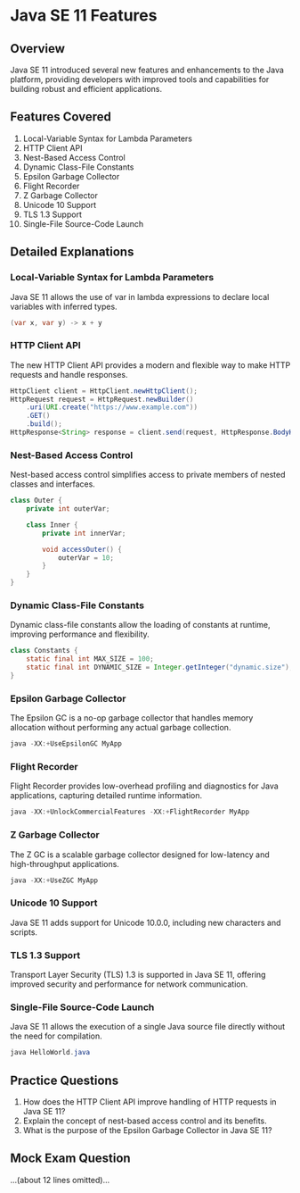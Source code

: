 # Java SE 11 Features

## Overview
Java SE 11 introduced several new features and enhancements to the Java platform, providing developers with improved tools and capabilities for building robust and efficient applications.

## Features Covered
1. Local-Variable Syntax for Lambda Parameters
2. HTTP Client API
3. Nest-Based Access Control
4. Dynamic Class-File Constants
5. Epsilon Garbage Collector
6. Flight Recorder
7. Z Garbage Collector
8. Unicode 10 Support
9. TLS 1.3 Support
10. Single-File Source-Code Launch

## Detailed Explanations

### Local-Variable Syntax for Lambda Parameters
Java SE 11 allows the use of var in lambda expressions to declare local variables with inferred types.

```java
(var x, var y) -> x + y
```

### HTTP Client API
The new HTTP Client API provides a modern and flexible way to make HTTP requests and handle responses.

```java
HttpClient client = HttpClient.newHttpClient();
HttpRequest request = HttpRequest.newBuilder()
    .uri(URI.create("https://www.example.com"))
    .GET()
    .build();
HttpResponse<String> response = client.send(request, HttpResponse.BodyHandlers.ofString());
```

### Nest-Based Access Control
Nest-based access control simplifies access to private members of nested classes and interfaces.

```java
class Outer {
    private int outerVar;

    class Inner {
        private int innerVar;

        void accessOuter() {
            outerVar = 10;
        }
    }
}
```

### Dynamic Class-File Constants
Dynamic class-file constants allow the loading of constants at runtime, improving performance and flexibility.

```java
class Constants {
    static final int MAX_SIZE = 100;
    static final int DYNAMIC_SIZE = Integer.getInteger("dynamic.size");
}
```

### Epsilon Garbage Collector
The Epsilon GC is a no-op garbage collector that handles memory allocation without performing any actual garbage collection.

```java
java -XX:+UseEpsilonGC MyApp
```

### Flight Recorder
Flight Recorder provides low-overhead profiling and diagnostics for Java applications, capturing detailed runtime information.

```java
java -XX:+UnlockCommercialFeatures -XX:+FlightRecorder MyApp
```

### Z Garbage Collector
The Z GC is a scalable garbage collector designed for low-latency and high-throughput applications.

```java
java -XX:+UseZGC MyApp
```

### Unicode 10 Support
Java SE 11 adds support for Unicode 10.0.0, including new characters and scripts.

### TLS 1.3 Support
Transport Layer Security (TLS) 1.3 is supported in Java SE 11, offering improved security and performance for network communication.

### Single-File Source-Code Launch
Java SE 11 allows the execution of a single Java source file directly without the need for compilation.

```java
java HelloWorld.java
```

## Practice Questions
1. How does the HTTP Client API improve handling of HTTP requests in Java SE 11?
2. Explain the concept of nest-based access control and its benefits.
3. What is the purpose of the Epsilon Garbage Collector in Java SE 11?

## Mock Exam Question
...(about 12 lines omitted)...

